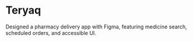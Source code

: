 # Teryaq
Designed a pharmacy delivery app with Figma, featuring medicine search, scheduled orders, and accessible UI. 
